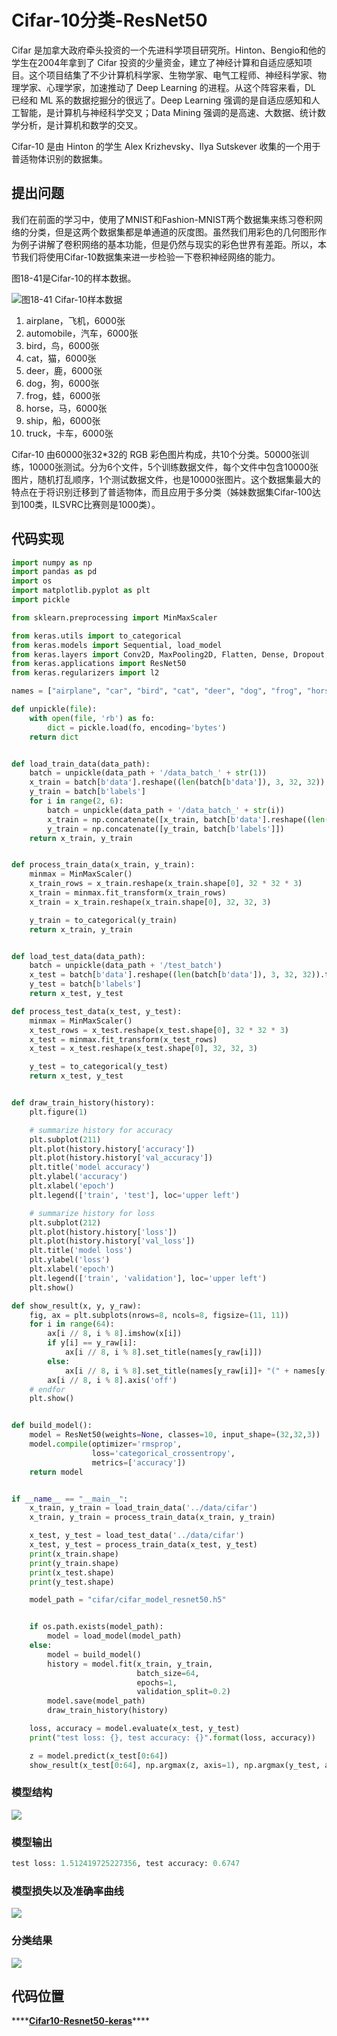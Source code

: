 # Cifar-10分类-ResNet50

Cifar 是加拿大政府牵头投资的一个先进科学项目研究所。Hinton、Bengio和他的学生在2004年拿到了 Cifar 投资的少量资金，建立了神经计算和自适应感知项目。这个项目结集了不少计算机科学家、生物学家、电气工程师、神经科学家、物理学家、心理学家，加速推动了 Deep Learning 的进程。从这个阵容来看，DL 已经和 ML 系的数据挖掘分的很远了。Deep Learning 强调的是自适应感知和人工智能，是计算机与神经科学交叉；Data Mining 强调的是高速、大数据、统计数学分析，是计算机和数学的交叉。

Cifar-10 是由 Hinton 的学生 Alex Krizhevsky、Ilya Sutskever 收集的一个用于普适物体识别的数据集。

## 提出问题

我们在前面的学习中，使用了MNIST和Fashion-MNIST两个数据集来练习卷积网络的分类，但是这两个数据集都是单通道的灰度图。虽然我们用彩色的几何图形作为例子讲解了卷积网络的基本功能，但是仍然与现实的彩色世界有差距。所以，本节我们将使用Cifar-10数据集来进一步检验一下卷积神经网络的能力。

图18-41是Cifar-10的样本数据。

![&#x56FE;18-41 Cifar-10&#x6837;&#x672C;&#x6570;&#x636E;](../.gitbook/assets/image%20%2837%29.png)

1. airplane，飞机，6000张
2. automobile，汽车，6000张
3. bird，鸟，6000张
4. cat，猫，6000张
5. deer，鹿，6000张
6. dog，狗，6000张
7. frog，蛙，6000张
8. horse，马，6000张
9. ship，船，6000张
10. truck，卡车，6000张

Cifar-10 由60000张32\*32的 RGB 彩色图片构成，共10个分类。50000张训练，10000张测试。分为6个文件，5个训练数据文件，每个文件中包含10000张图片，随机打乱顺序，1个测试数据文件，也是10000张图片。这个数据集最大的特点在于将识别迁移到了普适物体，而且应用于多分类（姊妹数据集Cifar-100达到100类，ILSVRC比赛则是1000类）。

## 代码实现

```python
import numpy as np
import pandas as pd
import os
import matplotlib.pyplot as plt
import pickle

from sklearn.preprocessing import MinMaxScaler

from keras.utils import to_categorical
from keras.models import Sequential, load_model
from keras.layers import Conv2D, MaxPooling2D, Flatten, Dense, Dropout, Input, Activation, add, BatchNormalization, AveragePooling2D
from keras.applications import ResNet50
from keras.regularizers import l2

names = ["airplane", "car", "bird", "cat", "deer", "dog", "frog", "horse", "ship", "truck"]

def unpickle(file):
    with open(file, 'rb') as fo:
        dict = pickle.load(fo, encoding='bytes')
    return dict


def load_train_data(data_path):
    batch = unpickle(data_path + '/data_batch_' + str(1))
    x_train = batch[b'data'].reshape((len(batch[b'data']), 3, 32, 32)).transpose(0, 2, 3, 1)
    y_train = batch[b'labels']
    for i in range(2, 6):
        batch = unpickle(data_path + '/data_batch_' + str(i))
        x_train = np.concatenate([x_train, batch[b'data'].reshape((len(batch[b'data']), 3, 32, 32)).transpose(0, 2, 3, 1)])
        y_train = np.concatenate([y_train, batch[b'labels']])
    return x_train, y_train


def process_train_data(x_train, y_train):
    minmax = MinMaxScaler()
    x_train_rows = x_train.reshape(x_train.shape[0], 32 * 32 * 3)
    x_train = minmax.fit_transform(x_train_rows)
    x_train = x_train.reshape(x_train.shape[0], 32, 32, 3)

    y_train = to_categorical(y_train)
    return x_train, y_train


def load_test_data(data_path):
    batch = unpickle(data_path + '/test_batch')
    x_test = batch[b'data'].reshape((len(batch[b'data']), 3, 32, 32)).transpose(0, 2, 3, 1)
    y_test = batch[b'labels']
    return x_test, y_test

def process_test_data(x_test, y_test):
    minmax = MinMaxScaler()
    x_test_rows = x_test.reshape(x_test.shape[0], 32 * 32 * 3)
    x_test = minmax.fit_transform(x_test_rows)
    x_test = x_test.reshape(x_test.shape[0], 32, 32, 3)

    y_test = to_categorical(y_test)
    return x_test, y_test


def draw_train_history(history):
    plt.figure(1)

    # summarize history for accuracy
    plt.subplot(211)
    plt.plot(history.history['accuracy'])
    plt.plot(history.history['val_accuracy'])
    plt.title('model accuracy')
    plt.ylabel('accuracy')
    plt.xlabel('epoch')
    plt.legend(['train', 'test'], loc='upper left')

    # summarize history for loss
    plt.subplot(212)
    plt.plot(history.history['loss'])
    plt.plot(history.history['val_loss'])
    plt.title('model loss')
    plt.ylabel('loss')
    plt.xlabel('epoch')
    plt.legend(['train', 'validation'], loc='upper left')
    plt.show()

def show_result(x, y, y_raw):
    fig, ax = plt.subplots(nrows=8, ncols=8, figsize=(11, 11))
    for i in range(64):
        ax[i // 8, i % 8].imshow(x[i])
        if y[i] == y_raw[i]:
            ax[i // 8, i % 8].set_title(names[y_raw[i]])
        else:
            ax[i // 8, i % 8].set_title(names[y_raw[i]]+ "(" + names[y[i]] + ")", fontdict={'color':'r'})
        ax[i // 8, i % 8].axis('off')
    # endfor
    plt.show()


def build_model():
    model = ResNet50(weights=None, classes=10, input_shape=(32,32,3))
    model.compile(optimizer='rmsprop',
                  loss='categorical_crossentropy',
                  metrics=['accuracy'])
    return model


if __name__ == "__main__":
    x_train, y_train = load_train_data('../data/cifar')
    x_train, y_train = process_train_data(x_train, y_train)

    x_test, y_test = load_test_data('../data/cifar')
    x_test, y_test = process_train_data(x_test, y_test)
    print(x_train.shape)
    print(y_train.shape)
    print(x_test.shape)
    print(y_test.shape)

    model_path = "cifar/cifar_model_resnet50.h5"


    if os.path.exists(model_path):
        model = load_model(model_path)
    else:
        model = build_model()
        history = model.fit(x_train, y_train,
                            batch_size=64,
                            epochs=1,
                            validation_split=0.2)
        model.save(model_path)
        draw_train_history(history)

    loss, accuracy = model.evaluate(x_test, y_test)
    print("test loss: {}, test accuracy: {}".format(loss, accuracy))

    z = model.predict(x_test[0:64])
    show_result(x_test[0:64], np.argmax(z, axis=1), np.argmax(y_test, axis=1))
```

### 模型结构

![](../.gitbook/assets/image%20%2887%29.png)

### 模型输出

```python
test loss: 1.512419725227356, test accuracy: 0.6747
```

### 模型损失以及准确率曲线

![](../.gitbook/assets/image%20%28105%29.png)

### 分类结果

![](../.gitbook/assets/image%20%2897%29.png)

## 代码位置

\*\*\*\*[**Cifar10-Resnet50-keras**](https://github.com/Knowledge-Precipitation-Tribe/Convolutional-neural-network/blob/master/code/Cifar10-Resnet50-keras.py)\*\*\*\*

